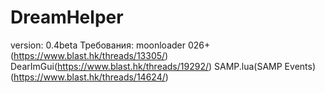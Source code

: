 # DreamHelper
version: 0.4beta
Требования:
moonloader 026+(https://www.blast.hk/threads/13305/)
DearImGui(https://www.blast.hk/threads/19292/)
SAMP.lua(SAMP Events)(https://www.blast.hk/threads/14624/)
